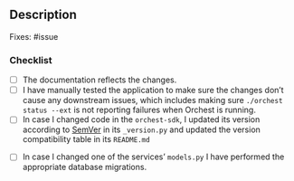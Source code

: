 <!-- Thank you for your contribution, you rock! 💪 -->

## Description

<!-- Please provide a summary of what this PR adds or changes together with relevant motivation and context. -->

Fixes: #issue

### Checklist

<!-- You can check a box by adding an X, i.e. "- [X]", or by clicking on the check box after opening the PR. -->

- [ ] The documentation reflects the changes.
- [ ] I have manually tested the application to make sure the changes don’t cause any downstream issues, which includes making sure `./orchest status --ext` is not reporting failures when Orchest is running.
- [ ] In case I changed code in the `orchest-sdk`, I updated its version according to [SemVer](https://semver.org/) in its `_version.py` and updated the version compatibility table in its `README.md`
<!-- For the item below, refer to: `scripts/migration_manager.sh` -->
- [ ] In case I changed one of the services’ `models.py` I have performed the appropriate database migrations.
